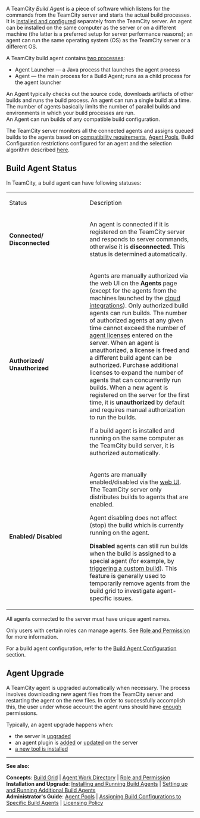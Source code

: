 [//]: # (title: Build Agent)
[//]: # (auxiliary-id: Build Agent)
A TeamCity _Build Agent_ is a piece of software which listens for the commands from the TeamCity server and starts the actual build processes. It is [installed and configured](setting-up-and-running-additional-build-agents.md) separately from the TeamCity server. An agent can be installed on the same computer as the server or on a different machine (the latter is a preferred setup for server performance reasons); an agent can run the same operating system (OS) as the TeamCity server or a different OS. 

A TeamCity build agent contains [two processes](configuring-build-agent-startup-properties.md):   
* Agent Launcher — a Java process that launches the agent process
* Agent — the main process for a Build Agent; runs as a child process for the agent launcher

An Agent typically checks out the source code, downloads artifacts of other builds and runs the build process. An agent can run a single build at a time. The number of agents basically limits the number of parallel builds and environments in which your build processes are run.   
An Agent can run builds of any compatible build configuration.

The TeamCity server monitors all the connected agents and assigns queued builds to the agents based on [compatibility requirements](agent-requirements.md), [Agent Pools](agent-pools.md), Build Configuration restrictions configured for an agent and the selection algorithm described [here](build-queue.md).

## Build Agent Status

In TeamCity, a build agent can have following statuses:

<table><tr>

<td width="200">

Status


</td>

<td>

Description


</td></tr><tr>

<td>

__Connected/ Disconnected__


</td>

<td>

An agent is connected if it is registered on the TeamCity server and responds to server commands, otherwise it is __disconnected__. This status is determined automatically.


</td></tr><tr>

<td>

<anchor name="agent-authorization"/>

__Authorized/ Unauthorized__


</td>

<td>

Agents are manually authorized via the web UI on the __Agents__ page (except for the agents from the machines launched by the [cloud integrations](teamcity-integration-with-cloud-solutions.md)). Only authorized build agents can run builds. The number of authorized agents at any given time cannot exceed the number of [agent licenses](licensing-policy.md#Number+of+Agents) entered on the server. When an agent is unauthorized, a license is freed and a different build agent can be authorized. Purchase additional licenses to expand the number of agents that can concurrently run builds. When a new agent is registered on the server for the first time, it is __unauthorized__ by default and requires manual authorization to run the builds.

If a build agent is installed and running on the same computer as the TeamCity build server, it is authorized automatically.


</td></tr><tr>

<td>

<anchor name="enable-agent"/>

__Enabled/ Disabled__


</td>

<td>

Agents are manually enabled/disabled via the [web UI](build-agents-configuration-and-maintenance.md#Enabling%2FDisabling+Agents+via+UI). The TeamCity server only distributes builds to agents that are enabled.

 Agent disabling does not affect (stop) the build which is currently running on the agent.

__Disabled__ agents can still run builds when the build is assigned to a special agent (for example, by [triggering a custom build](triggering-a-custom-build.md)). This feature is generally used to temporarily remove agents from the build grid to investigate agent\-specific issues.


</td></tr></table>

All agents connected to the server must have unique agent names.

Only users with certain roles can manage agents. See [Role and Permission](role-and-permission.md) for more information.

For a build agent configuration, refer to the [Build Agent Configuration](build-agent-configuration.md) section.

## Agent Upgrade

A TeamCity agent is upgraded automatically when necessary. The process involves downloading new agent files from the TeamCity server and restarting the agent on the new files. In order to successfully accomplish this, the user under whose account the agent runs should have [enough](setting-up-and-running-additional-build-agents.md#Necessary+OS+and+environment+permissions) permissions.

Typically, an agent upgrade happens when:
* the server is [upgraded](upgrade.md#Upgrading+TeamCity+Server)
* an agent plugin is [added](installing-additional-plugins.md) or [updated](https://plugins.jetbrains.com/docs/teamcity/plugins-packaging.html#PluginsPackaging-AgentUpgradeonUpdatingPlugins) on the server
* [a new tool is installed](installing-agent-tools.md)
 __  __

__See also:__


__Concepts__: [Build Grid](build-grid.md) | [Agent Work Directory](agent-work-directory.md) | [Role and Permission](role-and-permission.md)   
__Installation and Upgrade__: [Installing and Running Build Agents](installation.md#Install+Additional+Build+Agents) | [Setting up and Running Additional Build Agents](setting-up-and-running-additional-build-agents.md)   
__Administrator's Guide__: [Agent Pools](agent-pools.md) | [Assigning Build Configurations to Specific Build Agents](assigning-build-configurations-to-specific-build-agents.md) | [Licensing Policy](licensing-policy.md)

__ __